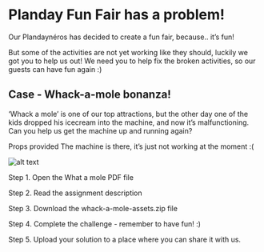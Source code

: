 # Planday Fun Fair has a problem!

Our Plandaynéros has decided to create a fun fair, because.. it’s fun!

But some of the activities are not yet working like they should, luckily we got you to help us out!
We need you to help fix the broken activities, so our guests can have fun again :)

## Case - Whack-a-mole bonanza!

‘Whack a mole’ is one of our top attractions, but the other day one of the kids dropped his icecream into the machine, and now it’s malfunctioning. Can you help us get the machine up and running again?

Props provided
The machine is there, it’s just not working at the moment :(


![alt text](https://github.com/planday-engineering/functional-challenges-public/blob/main/whack-a-mole-challenge/what-a-mole.jpg)

Step 1. Open the What a mole PDF file

Step 2. Read the assignment description

Step 3. Download the whack-a-mole-assets.zip file

Step 4. Complete the challenge - remember to have fun! :)

Step 5. Upload your solution to a place where you can share it with us.
